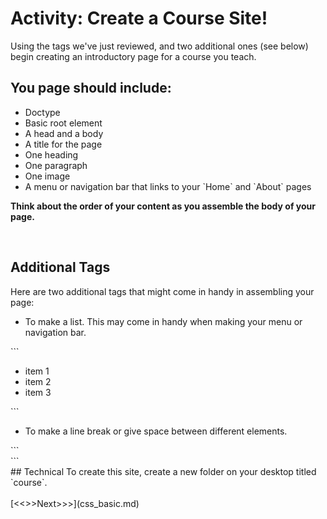 #  Activity: Create a Course Site!

Using the tags we've just reviewed, and two additional ones (see below) begin creating an introductory page for a course you teach. 

## You page should include:
<p>
    <ul>
        <li> Doctype </li>
        <li> Basic root element </li>
        <li> A head and a body </li>
        <li> A title for the page </li>
        <li> One heading </li>
        <li> One paragraph </li>
        <li> One image </li>
        <li> A menu or navigation bar that links to your `Home` and `About` pages </li>
    </ul>
    <strong>Think about the order of your content as you assemble the body of your page.</strong> 
</p>
<br/>

## Additional Tags
Here are two additional tags that might come in handy in assembling your page:
<p>
    <ul>
        <li> To make a list. This may come in handy when making your menu or navigation bar. </li>
    </ul>
</p>
```
<p>
    <ul>
        <li> item 1 </li>
        <li> item 2 </li>
        <li> item 3 </li>
    </ul>
</p>
```

<p>
    <ul>
        <li> To make a line break or give space between different elements. </li>
    </ul>
</p>
```
<br/>
```
<br/>
## Technical
To create this site, create a new folder on your desktop titled `course`.  
<br/>
<br/>
[<<<Previous<<<](conventions.md) | [>>>Next>>>](css_basic.md) 
